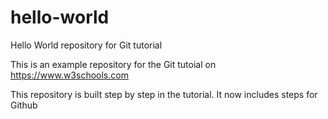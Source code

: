 # hello-world

Hello World repository for Git tutorial

This is an example repository for the Git tutoial on https://www.w3schools.com

This repository is built step by step in the tutorial.
It now includes steps for Github
